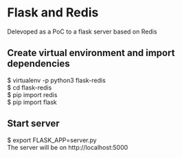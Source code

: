 # Flask and Redis
Delevoped as a PoC to a flask server based on Redis

## Create virtual environment and import dependencies
$ virtualenv -p python3 flask-redis  
$ cd flask-redis  
$ pip import redis  
$ pip import flask  

## Start server
$ export FLASK_APP=server.py  
The server will be on http://localhost:5000
